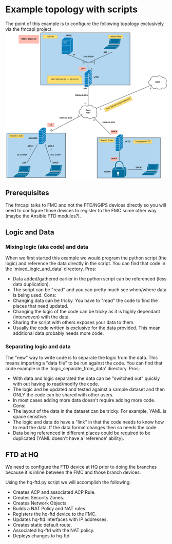 # Example topology with scripts
The point of this example is to configure the following topology exclusively via the fmcapi project.
![](fmcapi_example_network.png)

## Prerequisites
The fmcapi talks to FMC and not the FTD/NGIPS devices directly so you will need to configure those devices to register 
to the FMC some other way (maybe the Ansible FTD modules?).

## Logic and Data
### Mixing logic (aka code) and data
When we first started this example we would program the python script (the logic) and reference the data directly in the script.
You can find that code in the 'mixed_logic_and_data' directory.
Pros:
*  Data added/gathered earlier in the python script can be referenced (less data duplication).
*  The script can be "read" and you can pretty much see when/where data is being used.
Cons:
*  Changing data can be tricky.  You have to "read" the code to find the places that need updated.
*  Changing the logic of the code can be tricky as it is highly dependant (interwoven) with the data.
*  Sharing the script with others exposes your data to them.
*  Usually the code written is exclusive for the data provided.  This mean additional data probably needs more code.

### Separating logic and data
The "new" way to write code is to separate the logic from the data.  This means importing a "data file" to be run against the code.
You can find that code example in the 'logic_separate_from_data' directory.
Pros:
*  With data and logic separated the data can be "switched out" quickly with out having to read/modify the code.
*  The logic and be updated and tested against a sample dataset and then ONLY the code can be shared with other users.
*  In most cases adding more data doesn't require adding more code.
Cons:
*  The layout of the data in the dataset can be tricky.  For example, YAML is space sensitive.
*  The logic and data do have a "link" in that the code needs to know how to read the data.  If the data format changes then so needs the code.
*  Data being referenced in different places could be required to be duplicated (YAML doesn't have a 'reference' ability).

## FTD at HQ
We need to configure the FTD device at HQ prior to doing the branches because it is inline between the FMC and those 
branch devices.

Using the hq-ftd.py script we will accomplish the following:
* Creates ACP and associated ACP Rule.
* Creates Security Zones.
* Creates Network Objects.
* Builds a NAT Policy and NAT rules.
* Registers the hq-ftd device to the FMC.
* Updates hq-ftd interfaces with IP addresses.
* Creates static default route.
* Associated hq-ftd with the NAT policy.
* Deploys changes to hq-ftd.
